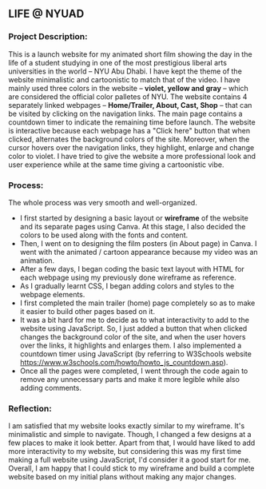 ## LIFE @ NYUAD

### Project Description:

This is a launch website for my animated short film showing the day in the life of a student studying in one of the most prestigious liberal arts universities in the world – NYU Abu Dhabi. I have kept the theme of the website minimalistic and cartoonistic to match that of the video. I have mainly used three colors in the website – <strong>violet, yellow and gray</strong> – which are considered the official color palletes of NYU. The website contains 4 separately linked webpages – <strong>Home/Trailer, About, Cast, Shop</strong> – that can be visited by clicking on the navigation links. The main page contains a countdown timer to indicate the remaining time before launch. The website is interactive because each webpage has a "Click here" button that when clicked, alternates the background colors of the site. Moreover, when the cursor hovers over the navigation links, they highlight, enlarge and change color to violet. I have tried to give the website a more professional look and user experience while at the same time giving a cartoonistic vibe.

### Process:

The whole process was very smooth and well-organized.
- I first started by designing a basic layout or <strong>wireframe</strong> of the website and its separate pages using Canva. At this stage, I also decided the colors to be used along with the fonts and content.
- Then, I went on to designing the film posters (in About page) in Canva. I went with the animated / cartoon appearance because my video was an animation.
- After a few days, I began coding the basic text layout with HTML for each webpage using my previously done wireframe as reference.
- As I gradually learnt CSS, I began adding colors and styles to the webpage elements.
- I first completed the main trailer (home) page completely so as to make it easier to build other pages based on it.
- It was a bit hard for me to decide as to what interactivity to add to the website using JavaScript. So, I just added a button that when clicked changes the background color of the site, and when the user hovers over the links, it highlights and enlarges them. I also implemented a countdown timer using JavaScript (by referring to W3Schools website https://www.w3schools.com/howto/howto_js_countdown.asp).
- Once all the pages were completed, I went through the code again to remove any unnecessary parts and make it more legible while also adding comments.

### Reflection:

I am satisfied that my website looks exactly similar to my wireframe. It's minimalistic and simple to navigate. Though, I changed a few designs at a few places to make it look better. Apart from that, I would have liked to add more interactivity to my website, but considering this was my first time making a full website using JavaScript, I'd consider it a good start for me. Overall, I am happy that I could stick to my wireframe and build a complete website based on my initial plans without making any major changes.
